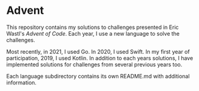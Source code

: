# Advent

This repository contains my solutions to challenges presented in Eric Wastl's _Advent of Code_. Each year, I use a new language to solve the challenges.

Most recently, in 2021, I used Go. In 2020, I used Swift. In my first year of participation, 2019, I used Kotlin. In addition to each years solutions, I have implemented solutions for challenges from several previous years too.

Each language subdirectory contains its own README.md with additional information.
